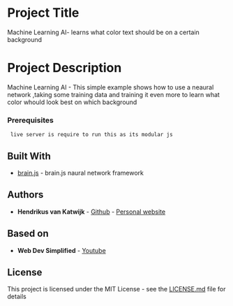 # Project Title

Machine Learning AI- learns what color text should be on a certain background

# Project Description

Machine Learning AI - This simple example shows how to use a neaural network ,taking some training data and training it even more to learn what color whould look best on which background


### Prerequisites
```
 live server is require to run this as its modular js
```

## Built With
* [brain.js](https://brain.js.org) - brain.js naural network framework

## Authors

* **Hendrikus van Katwijk** - [Github](https://github.com/vankatwijk) - [Personal website](https://hpvk.com)

## Based on

* **Web Dev Simplified** - [Youtube](https://www.youtube.com/watch?v=60c4rMq-aH0)

## License

This project is licensed under the MIT License - see the [LICENSE.md](LICENSE.md) file for details
